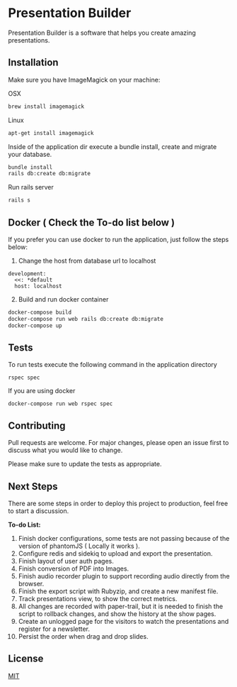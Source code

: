 # Presentation Builder

Presentation Builder is a software that helps you create amazing presentations.

## Installation

Make sure you have ImageMagick on your machine:

OSX
```bash
brew install imagemagick
```

Linux
```bash
apt-get install imagemagick
```

Inside of the application dir execute a bundle install, create and migrate your database.

```bash
bundle install
rails db:create db:migrate
```

Run rails server
```bash
rails s
```

## Docker ( Check the To-do list below )

If you prefer you can use docker to run the application, just follow the steps below:

1. Change the host from database url to localhost
```
development:
  <<: *default
  host: localhost
```

2. Build and run docker container
```bash
docker-compose build
docker-compose run web rails db:create db:migrate
docker-compose up
```

## Tests

To run tests execute the following command in the application directory

```
rspec spec
```

If you are using docker

```
docker-compose run web rspec spec
```

## Contributing
Pull requests are welcome. For major changes, please open an issue first to discuss what you would like to change.

Please make sure to update the tests as appropriate.

## Next Steps

There are some steps in order to deploy this project to production, feel free to start a discussion.

**To-do List:**
1. Finish docker configurations, some tests are not passing because of the version of phantomJS ( Locally it works ).
2. Configure redis and sidekiq to upload and export the presentation.
3. Finish layout of user auth pages.
4. Finish conversion of PDF into Images.
5. Finish audio recorder plugin to support recording audio directly from the browser.
6. Finish the export script with Rubyzip, and create a new manifest file.
7. Track presentations view, to show the correct metrics.
8. All changes are recorded with paper-trail, but it is needed to finish the script to rollback changes, and show the history at the show pages.
9. Create an unlogged page for the visitors to watch the presentations and register for a newsletter.
10. Persist the order when drag and drop slides.

## License
[MIT](https://choosealicense.com/licenses/mit/)